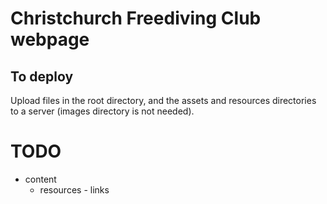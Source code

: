 # Christchurch Freediving Club webpage

## To deploy

Upload files in the root directory, and the assets and resources directories to a server (images directory is not needed).

# TODO

* content
  - resources - links
